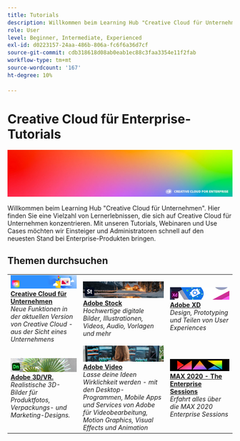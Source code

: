 ```yaml
---
title: Tutorials
description: Willkommen beim Learning Hub "Creative Cloud für Unternehmen"
role: User
level: Beginner, Intermediate, Experienced
exl-id: d0223157-24aa-486b-806a-fc6f6a36d7cf
source-git-commit: cdb318618d08ab0eab1ec88c3faa3354e11f2fab
workflow-type: tm+mt
source-wordcount: '167'
ht-degree: 10%

---
```


# Creative Cloud für Enterprise-Tutorials

![Creative Cloud Hero Image](assets/hero_cce.jpg)

Willkommen beim Learning Hub &quot;Creative Cloud für Unternehmen&quot;. Hier finden Sie eine Vielzahl von Lernerlebnissen, die sich auf Creative Cloud für Unternehmen konzentrieren. Mit unseren Tutorials, Webinaren und Use Cases möchten wir Einsteiger und Administratoren schnell auf den neuesten Stand bei Enterprise-Produkten bringen.

## Themen durchsuchen

<table style="table-layout:fixed">
<tr>
  <td>
    <a href="cce/overview-cce.md">
      <img alt="Creative Cloud für Unternehmen" src="assets/CCEbanner.png" />
    </a>
    <div>
   <a href="cce/overview-cce.md"><strong>Creative Cloud für Unternehmen</strong></a>
    </div>
    <em>Neue Funktionen in der aktuellen Version von Creative Cloud - aus der Sicht eines Unternehmens</em>
    <br>
  </td>
  <td>
    <a href="stock/overview-stock.md">
      <img alt="Adobe Stock" src="assets/Stock.jpg" />
    </a>
    <div>
   <a href="stock/overview-stock.md"><strong>Adobe Stock</strong></a>
    </div>
    <em>Hochwertige digitale Bilder, Illustrationen, Videos, Audio, Vorlagen und mehr</em>
    <br>
  </td>
  <td>
    <a href="xd/overview-xd.md">
      <img alt="Adobe XD" src="assets/XD.jpg" />
    </a>
    <div>
   <a href="xd/overview-xd.md"><strong>Adobe XD</strong></a>
    </div>
    <em>Design, Prototyping und Teilen von User Experiences</em>
    <br>
  </td>
</tr>
<tr>
  <td>
   <a href="3di/overview-3di.md">
      <img alt="Adobe 3D/VR." src="assets/Dimenio.jpg" />
    </a>
    <div>
   <a href="3di/overview-3di.md"><strong>Adobe 3D/VR.</strong></a>
    </div>
    <em>Realistische 3D-Bilder für Produktfotos, Verpackungs- und Marketing-Designs.</em>
    <br>
  </td>
  <td>
  <a href="dva/overview-dva.md">
      <img alt="Adobe Video" src="assets/CCEbanner-DVA.png" />
    </a>
    <div>
   <a href="dva/overview-dva.md"><strong>Adobe Video</strong></a>
    </div>
    <em>Lasse deine Ideen Wirklichkeit werden - mit den Desktop-Programmen, Mobile Apps und Services von Adobe für Videobearbeitung, Motion Graphics, Visual Effects und Animation</em>
    <br>
  </td>
  <td>
    <a href="max2020/overview-max.md">
      <img alt="MAX 2020 - The Enterprise Sessions" src="assets/MAX.jpg" />
    </a>
    <div>
   <a href="max2020/overview-max.md"><strong>MAX 2020 - The Enterprise Sessions</strong></a>
    </div>
    <em>Erfahrt alles über die MAX 2020 Enterprise Sessions</em>
    <br>
  </td>
</tr>
</table>

